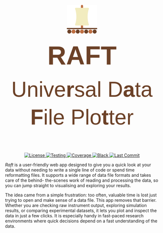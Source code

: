 <p align="center">
   <img src="https://github.com/Emmanuelpean/raft/blob/main/resources/medias/logo.svg" alt="Raft">
</p>
<p align="center" style="font-family: sans-serif; font-size: 85px; line-height: 1.3; color: rgb(108, 65, 39); margin: 0;">
  <strong>RAFT</strong>
</p>
<p align="center" style="font-family: sans-serif; font-size: 70px; line-height: 1.3; color: rgb(108, 65, 39); margin-top: 10px;">
  Unive<strong>r</strong>sal D<strong>a</strong>ta <strong>F</strong>ile Plo<strong>t</strong>ter
</p>
<p align="center">
   <a href="https://opensource.org/licenses/MIT">
      <img src="https://img.shields.io/badge/License-MIT-yellow.svg" alt="License">
   </a>
   <a href="https://github.com/Emmanuelpean/raft/actions?query=branch%3Atype-hints+event%3Apush">
      <img src="https://github.com/emmanuelpean/raft/actions/workflows/test.yml/badge.svg?event=push&branch=type-hints" alt="Testing">
   </a>
   <a href="#">
      <img src="https://img.shields.io/endpoint?url=https://gist.githubusercontent.com/emmanuelpean/f16aa96ae648cb1668b4d57a531b5e9b/raw/raft-pytest-coverage-comment__main.json" alt="Coverage">
   </a>
   <a href="https://github.com/psf/black">
      <img src="https://img.shields.io/badge/code%20style-black-000000.svg" alt="Black">
   </a>
   <a href="https://github.com/emmanuelpean/raft/commits/type-hints">
      <img src="https://img.shields.io/github/last-commit/emmanuelpean/raft/type-hints" alt="Last Commit">
   </a>
</p>

*Raft* is a user-friendly web app designed to give you a quick look at your data without needing to write a single line 
of code or spend time reformatting files. It supports a wide range of data file formats and takes care of the behind-
the-scenes work of reading and processing the data, so you can jump straight to visualising and exploring your results.

The idea came from a simple frustration: too often, valuable time is lost just trying to open and make sense of a data 
file. This app removes that barrier. Whether you are checking raw instrument output, exploring simulation results, or 
comparing experimental datasets, it lets you plot and inspect the data in just a few clicks. It is especially handy in 
fast-paced research environments where quick decisions depend on a fast understanding of the data.
